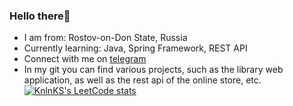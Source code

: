 ### Hello there👋

- I am from: Rostov-on-Don State, Russia
- Currently learning: Java, Spring Framework, REST API
- Connect with me on [telegram](https://t.me/wolroys)
- In my git you can find various projects, such as the library web application, as well as the rest api of the online store, etc.
[![KnlnKS's LeetCode stats](https://leetcode-stats-six.vercel.app/api?username=Wolroys&theme=dark)](https://github.com/KnlnKS/leetcode-stats)
